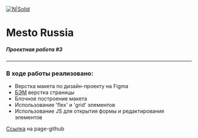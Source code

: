 [![N|Solid](https://avatars.mds.yandex.net/get-lpc/1520633/735c38f1-434d-4190-a65d-76bfd16bd2c0/width_360_q70)](https://praktikum.yandex.ru)
# Mesto Russia
##### Проектная работа #3
_____
### В ходе работы реализовано:

- Верстка макета по дизайн-проекту на Figma
- [БЭМ] верстка страницы
- Блочное построение макета
- Использование 'flex' и 'grid' элементов
- Использование JS для открытия формы и редактирования элементов

[Ссылка](https://operatorpro.github.io/mesto) на page-github

   [БЭМ]: <https://ru.bem.info/methodology/>
